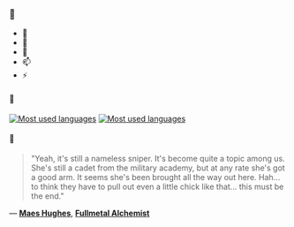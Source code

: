 ### 👋

- 🔭
- 🌱
- 💬
- 📫
- ⚡

#### 🧏

[![Most used languages](https://github-readme-stats-aynah.vercel.app/api/top-langs/?username=aynh&theme=solarized-dark&langs_count=6&layout=compact&hide_title=true)](https://github.com/anuraghazra/github-readme-stats#gh-dark-mode-only)
[![Most used languages](https://github-readme-stats-aynah.vercel.app/api/top-langs/?username=aynh&theme=solarized-light&langs_count=6&layout=compact&hide_title=true)](https://github.com/anuraghazra/github-readme-stats#gh-light-mode-only)

#### 💬

> "Yeah, it's still a nameless sniper. It's become quite a topic among us. She's still a cadet from the military academy, but at any rate she's got a good arm. It seems she's been brought all the way out here. Hah... to think they have to pull out even a little chick like that... this must be the end."

&mdash; [**Maes Hughes**](https://myanimelist.net/character.php?q=Maes%20Hughes&cat=character), [**Fullmetal Alchemist**](https://myanimelist.net/search/all?q=Fullmetal%20Alchemist&cat=all)
